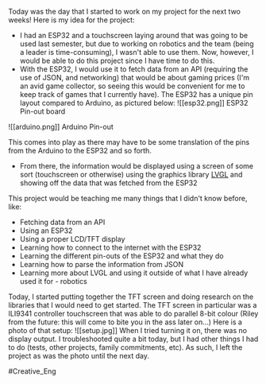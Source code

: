 
Today was the day that I started to work on my project for the next two weeks!  Here is my idea for the project:

- I had an ESP32 and a touchscreen laying around that was going to be used last semester, but due to working on robotics and the team (being a leader is time-consuming), I wasn't able to use them.  Now, however, I would be able to do this project since I have time to do this.
- With the ESP32, I would use it to fetch data from an API (requiring the use of JSON, and networking) that would be about gaming prices (I'm an avid game collector, so seeing this would be convenient for me to keep track of games that I currently have).   The ESP32 has a unique pin layout compared to Arduino, as pictured below: ![[esp32.png]]
    ESP32 Pin-out board

![[arduino.png]]
    Arduino Pin-out

This comes into play as there may have to be some translation of the pins from the Arduino to the ESP32 and so forth.  

- From there, the information would be displayed using a screen of some sort (touchscreen or otherwise) using the graphics library [LVGL](https://lvgl.io/) and showing off the data that was fetched from the ESP32

This project would be teaching me many things that I didn't know before, like:

- Fetching data from an API
- Using an ESP32
- Using a proper LCD/TFT display 
- Learning how to connect to the internet with the ESP32
- Learning the different pin-outs of the ESP32 and what they do
- Learning how to parse the information from JSON
- Learning more about LVGL and using it outside of what I have already used it for - robotics

Today, I started putting together the TFT screen and doing research on the libraries that I would need to get started. The TFT screen in particular was a ILI9341 controller touchscreen that was able to do parallel 8-bit colour (Riley from the future: this will come to bite you in the ass later on...) Here is a photo of that setup:
![[setup.jpg]]
When I tried turning it on, there was no display output.  I troubleshooted quite a bit today, but I had other things I had to do (tests, other projects, family commitments, etc).  As such, I left the project as was the photo until the next day.

#Creative_Eng